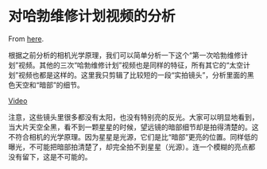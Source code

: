 # 对哈勃维修计划视频的分析

From [here](https://yinwang1.substack.com/p/8b2).

根据之前分析的相机光学原理，我们可以简单分析一下这个“第一次哈勃维修计划”视频。其他的三次“哈勃维修计划”视频也是同样的特征，所有其它的“太空计划”视频也都是这样的。这里我只剪辑了比较短的一段“实拍镜头”，分析里面的黑色天空和“暗部”的细节。

[Video](https://www.youtube-nocookie.com/embed/whwDK2gu2Pc)

注意，这些镜头里很多都没有太阳，也没有特别亮的反光。大家可以明显地看到，当大片天空全黑，看不到一颗星星的时候，望远镜的暗部细节却是拍得清楚的。这不符合相机的光学原理。因为星星是光源，它们是比“暗部”更亮的位置。同样低的曝光，不可能把暗部拍清楚了，却完全拍不到星星（光源）。连一个模糊的亮点都没有留下，这是不可能的。
